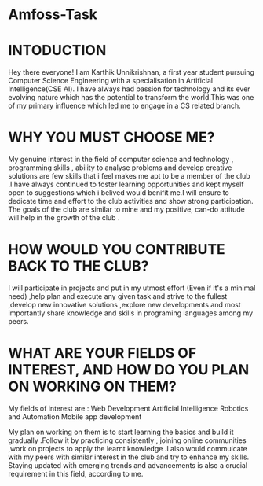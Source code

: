 # Amfoss-Task

# INTODUCTION 
Hey there everyone!
I am Karthik Unnikrishnan, a first year student pursuing Computer Science Engineering with a specialisation in Artificial Intelligence(CSE AI).
I have always had passion for technology and its ever evolving nature which has the potential to transform the world.This was one of my primary influence which led me to engage in a CS related branch. 

# WHY YOU MUST CHOOSE ME?
My genuine interest in the field of computer science and technology , programming skills , ability to analyse problems and develop creative solutions are few skills that i feel makes me apt to be a member of the club .I have always continued to foster learning opportunities and kept myself open to suggestions which i belived would benifit me.I will ensure to  dedicate time and effort to the club activities and show strong participation. The goals of the club are similar to mine and my positive, can-do attitude will help in the growth of the club .

# HOW WOULD YOU CONTRIBUTE BACK TO THE CLUB?
I will participate in projects and put in my utmost effort (Even if it's a minimal need) ,help plan and execute any given task and strive to the fullest ,develop new innovative solutions ,explore new developments and most importantly share knowledge and skills in programing languages among my peers.

# WHAT ARE YOUR FIELDS OF INTEREST, AND HOW DO YOU PLAN ON WORKING ON THEM?
My fields of interest are :
  Web Development 
  Artificial Intelligence 
  Robotics and Automation 
  Mobile app development 

My plan on working on them is to start learning the basics and build it gradually .Follow it by practicing consistently , joining online communities ,work on projects to apply the learnt knowledge .I also would commuicate with my peers with similar interest in the club and try to enhance my skills. Staying updated with emerging trends and advancements is also a crucial requirement in this field, according to me.
